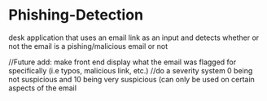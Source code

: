 # Phishing-Detection

desk application that uses an email link as an input and detects whether or not the email is a pishing/malicious email or not

//Future add: make front end display what the email was flagged for specifically (i.e typos, malicious link, etc.)
//do a severity system 0 being not suspicious and 10 being very suspicious (can only be used on certain aspects of the email
